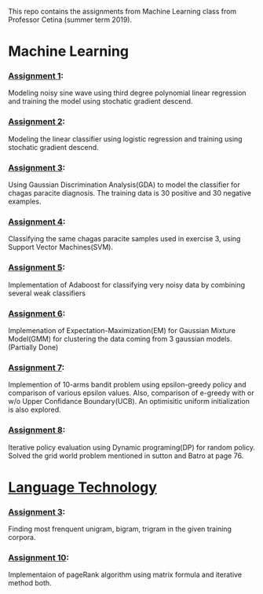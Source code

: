 This repo contains the assignments from Machine Learning class from Professor Cetina (summer term 2019).

# Machine Learning

### [Assignment 1](https://github.com/nilesh0109/ML_SoSe19/blob/master/ML_ex1.ipynb):
Modeling noisy sine wave using  third degree polynomial linear regression and training the model using stochatic gradient descend.


### [Assignment 2](https://github.com/nilesh0109/ML_SoSe19/blob/master/ML_ex2.ipynb):
Modeling the linear classifier using logistic regression and training using stochatic gradient descend.


### [Assignment 3](https://github.com/nilesh0109/ML_SoSe19/blob/master/ML_ex3.ipynb):
Using Gaussian Discrimination Analysis(GDA) to model the classifier for chagas paracite diagnosis. The training data is 30 positive and 30 negative examples.


### [Assignment 4](https://github.com/nilesh0109/ML_SoSe19/blob/master/ML_ex04.ipynb):
Classifying the same chagas paracite samples used in exercise 3, using Support Vector Machines(SVM).


### [Assignment 5](https://github.com/nilesh0109/ML_SoSe19/blob/master/ML_ex05.ipynb):
Implementation of Adaboost for classifying very noisy data by combining several weak classifiers


### [Assignment 6](https://github.com/nilesh0109/ML_SoSe19/blob/master/ML_ex06.ipynb):
Implemenation of Expectation-Maximization(EM) for Gaussian Mixture Model(GMM) for clustering the data coming from 3 gaussian models.(Partially Done)


### [Assignment 7](https://github.com/nilesh0109/ML_SoSe19/blob/master/ML_ex07_UCB.ipynb):
Implemention of 10-arms bandit problem using epsilon-greedy policy and comparison of various epsilon values.
Also, comparison of e-greedy with or w/o Upper Confidance Boundary(UCB). An optimisitic uniform initialization is also explored.


### [Assignment 8](https://github.com/nilesh0109/ML_SoSe19/blob/master/Ex08.ipynb):
Iterative policy evaluation using Dynamic programing(DP) for random policy. Solved the grid world problem mentioned in sutton and Batro at page 76.

# [Language Technology](https://github.com/nilesh0109/ML_SoSe19/tree/master/LT)

### [Assignment 3](https://github.com/nilesh0109/ML_SoSe19/blob/master/LT/LT_assignment3.py):
Finding most frenquent unigram, bigram, trigram in the given training corpora.

### [Assignment 10](https://github.com/nilesh0109/ML_SoSe19/blob/master/LT_assignment10.ipynb):
Implementaion of pageRank algorithm using matrix formula and iterative method both.




